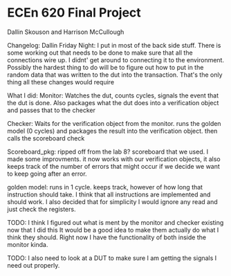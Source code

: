 # ECEn 620 Final Project

Dallin Skouson and Harrison McCullough

Changelog:
Dallin Friday Night:
I put in most of the back side stuff. There is some working out that needs to be done to make sure that all the connections wire up. I didnt' get around to connecting it to the environment.
Possibly the hardest thing to do will be to figure out how to put in the random data that was written to the dut into the transaction. That's the only thing all these changes would require

What I did:
Monitor: Watches the dut, counts cycles, signals the event that the dut is done.
        Also packages what the dut does into a verification object and passes that to the checker

Checker: Waits for the verification object from the monitor. runs the golden model (0 cycles)
        and packages the result into the verification object. then calls the scoreboard check

Scoreboard_pkg: ripped off from the lab 8? scoreboard that we used. I made some improvments.
        it now works with our verification objects, it also keeps track of the number of errors
        that might occur if we decide we want to keep going after an error.

golden model: runs in 1 cycle. keeps track, however of how long that instruction should take.
        I think that all instructions are implemented and should work.
        I also decided that for simplicity I would ignore any read and just check the registers.

TODO: I think I figured out what is ment by the monitor and checker existing now that I did this
        It would be a good idea to make them actually do what I think they should. Right now I
        have the functionality of both inside the monitor kinda.

TODO: I also need to look at a DUT to make sure I am getting the signals I need out properly.
